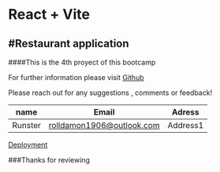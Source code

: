 # React + Vite
#Restaurant application 
---
####This  is  the  4th proyect  of  this bootcamp

For  further information  please visit
[Github](https://github.com/Runster91/reactkonig.git)

Please reach out  for any suggestions , comments or  feedback!

|name|Email|Adress|
|----|-----|------|
|Runster|rolldamon1906@outlook.com|Address1|

[Deployment](https://endearing-narwhal-44eec4.netlify.app)


###Thanks  for  reviewing